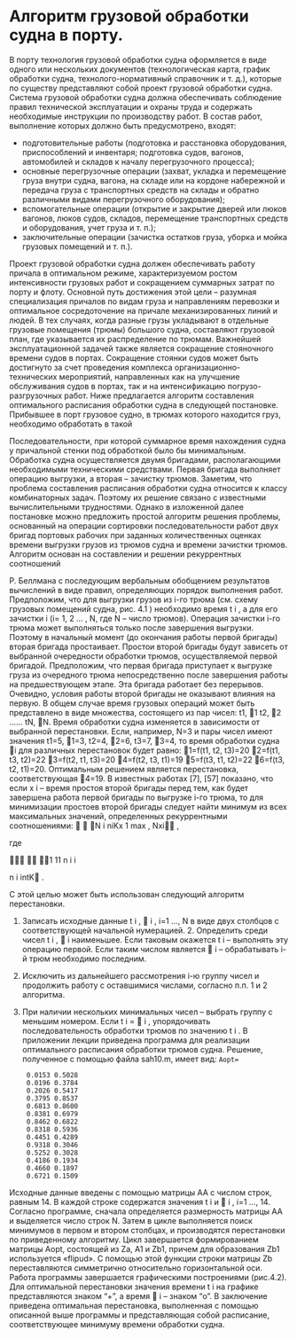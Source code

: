 # Алгоритм грузовой обработки судна в порту.

В порту технология грузовой обработки судна оформляется в виде одного
или нескольких документов (технологическая карта, график обработки
судна, технолого-нормативный справочник и т. д.), которые по существу
представляют собой проект грузовой обработки судна.
Система грузовой обработки судна должна обеспечивать соблюдение
правил технической эксплуатации и охраны труда и содержать
необходимые инструкции по производству работ.
В состав работ, выполнение которых должно быть предусмотрено, входят:
- подготовительные работы (подготовка и расстановка оборудования,
  приспособлений и инвентаря; подготовка судов, вагонов, автомобилей и
  складов к началу перегрузочного процесса);
- основные перегрузочные операции (захват, укладка и перемещение груза
  внутри судна, вагона, на складе или на кордоне набережной и передача
  груза с транспортных средств на склады и обратно различными видами
  перегрузочного оборудования);
- вспомогательные операции (открытие и закрытие дверей или люков
  вагонов, люков судов, складов, перемещение транспортных средств и
  оборудования, учет груза и т. п.);
- заключительные операции (зачистка остатков груза, уборка и мойка
  грузовых помещений и т. п.). 
  

Проект грузовой обработки судна должен обеспечивать работу причала в 
оптимальном режиме, характеризуемом ростом интенсивности грузовых
работ и сокращением суммарных затрат по порту и флоту. Основной путь
достижения этой цели – разумная специализация причалов по видам груза
и направлениям перевозки и оптимальное сосредоточение на причале
механизированных линий и людей. 
В тех случаях, когда разные грузы укладывают в отдельные грузовые
помещения (трюмы) большого судна, составляют грузовой план, где
указывается их распределение по трюмам.
Важнейшей эксплуатационной задачей также является сокращение
стояночного времени судов в портах. Сокращение стоянки судов может
быть достигнуто за счет проведения комплекса организационно-
технических мероприятий, направленных как на улучшение обслуживания
судов в портах, так и на интенсификацию погрузо-разгрузочных работ.
Ниже предлагается алгоритм составления оптимального расписания
обработки судна в следующей постановке. Прибывшее в порт грузовое
судно, в трюмах которого находится груз, необходимо обработать в такой 
  

  Последовательности, при которой суммарное время нахождения судна у
причальной стенки под обработкой было бы минимальным. Обработка
судна осуществляется двумя бригадами, располагающими необходимыми
техническими средствами. Первая бригада выполняет операцию выгрузки,
а вторая – зачистку трюмов. Заметим, что проблема составления
расписания обработки судна относится к классу комбинаторных задач.
Поэтому их решение связано с известными вычислительными трудностями.
Однако в изложенной далее постановке можно предложить простой
алгоритм решения проблемы, основанный на операции сортировки
последовательности работ двух бригад портовых рабочих при заданных
количественных оценках времени выгрузки грузов из трюмов судна и
времени зачистки трюмов. Алгоритм основан на составлении и решении
рекуррентных соотношений


Р. Беллмана с последующим вербальным обобщением результатов
вычислений в виде правил, определяющих порядок выполнения работ.
Предположим, что для выгрузки грузов из i-го трюма (см. схему
грузовых помещений судна, рис. 4.1 ) необходимо время t i , а для его
зачистки i (i= 1, 2 … , N, где N – число трюмов). Операция зачистки i-го
трюма может выполняться только после завершения выгрузки. Поэтому в
начальный момент (до окончания работы первой бригады) вторая бригада
простаивает. Простои второй бригады будут зависеть от выбранной
очередности обработки трюмов, осуществляемой первой бригадой.
Предположим, что первая бригада приступает к выгрузке груза из
очередного трюма непосредственно после завершения работы на
предшествующем этапе. Эта бригада работает без перерывов. Очевидно,
условия работы второй бригады не оказывают влияния на первую. В общем
случае время грузовых операций может быть представлено в виде
множества, состоящего из пар чисел:
t1, 1
t2, 2
……
tN, N.
Время обработки судна изменяется в зависимости от выбранной
перестановки. Если, например, N=3 и пары чисел имеют значения
t1=5, 1=3,
t2=4, 2=6,
t3=7, 3=4,
то время обработки судна i для различных перестановок будет равно:
1=f(t1, t2, t3)=20
2=f(t1, t3, t2)=22
3=f(t2, t1, t3)=20
4=f(t2, t3, t1)=19
5=f(t3, t1, t2)=22
6=f(t3, t2, t1)=20.
Оптимальным решением является перестановка, соответствующая 4=19.
В известных работах [7], [57] показано, что если х i – время простоя второй
бригады перед тем, как будет завершена работа первой бригады по
выгрузке i-го трюма, то для минимизации простоев второй бригады следует
найти минимум из всех максимальных значений, определенных
рекуррентными соотношениями:


N
i
niKx
1
max
,
Nxi ,

где



1
11
n
i
i

n
i
intK
.

С этой целью может быть использован следующий алгоритм перестановки.
1. Записать исходные данные t i ,  i , i=1 …, N в виде двух столбцов с
   соответствующей начальной нумерацией.
    2. Определить среди чисел t i ,  i наименьшее. Если таковым
       окажется t i – выполнять эту операцию первой. Если таким числом является
        i – обрабатывать i-й трюм необходимо последним.
3. Исключить из дальнейшего рассмотрения i-ю группу чисел и
   продолжить работу с оставшимися числами, согласно п.п. 1 и 2 алгоритма.
4. При наличии нескольких минимальных чисел – выбрать группу с
   меньшим номером. Если t i =  i , упорядочивать последовательность
   обработки трюмов по значению t i .
   В приложении лекции приведена программа для реализации оптимального
   расписания обработки трюмов судна. Решение, полученное с помощью
   файла sah10.m, имеет вид:
   `Aopt=`

        0.0153 0.5028
        0.0196 0.3784 
        0.2026 0.5417
        0.3795 0.8537
        0.6813 0.8600
        0.8381 0.6979
        0.8462 0.6822
        0.8318 0.5936
        0.4451 0.4289
        0.9318 0.3046
        0.5252 0.3028
        0.4186 0.1934
        0.4660 0.1897
        0.6721 0.1509

Исходные данные введены с помощью матрицы АА с числом строк,
равным 14. В каждой строке содержатся значения t i и  i ,
i=1 …, 14.
Согласно программе, сначала определяется размерность матрицы АА и
выделяется число строк N. Затем в цикле выполняется поиск минимумов в
первом и втором столбцах, и производятся перестановки по приведенному
алгоритму. Цикл завершается формированием матрицы Aopt, состоящей из
Za, A1 и Zb1, причем для образования Zb1 используется «flipud». С
помощью этой функции строки матрицы Zb переставляются симметрично
относительно горизонтальной оси.
Работа программы завершается графическими построениями (рис.4.2). Для
оптимальной перестановки значения времени t i на графике представляются
знаком “+”, а время  i – знаком “o”.
В заключение приведена оптимальная перестановка, выполненная с
помощью описанной выше программы и представляющая собой
расписание, соответствующее минимуму времени обработки судна.